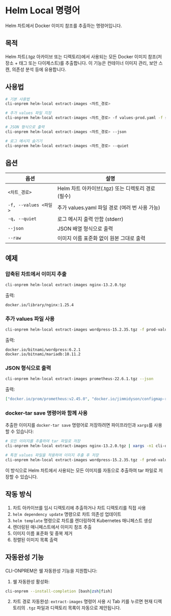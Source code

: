 # Helm Local 명령어

Helm 차트에서 Docker 이미지 참조를 추출하는 명령어입니다.

## 목적

Helm 차트(.tgz 아카이브 또는 디렉토리)에서 사용되는 모든 Docker 이미지 참조(저장소 + 태그 또는 다이제스트)를 추출합니다. 이 기능은 컨테이너 이미지 관리, 보안 스캔, 의존성 분석 등에 유용합니다.

## 사용법

```bash
# 기본 사용법
cli-onprem helm-local extract-images <차트_경로>

# 추가 values 파일 지정
cli-onprem helm-local extract-images <차트_경로> -f values-prod.yaml -f secrets.yaml

# JSON 형식으로 출력
cli-onprem helm-local extract-images <차트_경로> --json

# 로그 메시지 숨기기
cli-onprem helm-local extract-images <차트_경로> --quiet
```

## 옵션

| 옵션 | 설명 |
|------|------|
| `<차트_경로>` | Helm 차트 아카이브(.tgz) 또는 디렉토리 경로 (필수) |
| `-f, --values <파일>` | 추가 values.yaml 파일 경로 (여러 번 사용 가능) |
| `-q, --quiet` | 로그 메시지 출력 안함 (stderr) |
| `--json` | JSON 배열 형식으로 출력 |
| `--raw` | 이미지 이름 표준화 없이 원본 그대로 출력 |

## 예제

### 압축된 차트에서 이미지 추출

```bash
cli-onprem helm-local extract-images nginx-13.2.0.tgz
```

출력:
```
docker.io/library/nginx:1.25.4
```

### 추가 values 파일 사용

```bash
cli-onprem helm-local extract-images wordpress-15.2.35.tgz -f prod-values.yaml -f secrets.yaml
```

출력:
```
docker.io/bitnami/wordpress:6.2.1
docker.io/bitnami/mariadb:10.11.2
```

### JSON 형식으로 출력

```bash
cli-onprem helm-local extract-images prometheus-22.6.1.tgz --json
```

출력:
```json
["docker.io/prom/prometheus:v2.45.0", "docker.io/jimmidyson/configmap-reload:v0.8.0"]
```

### docker-tar save 명령어와 함께 사용

추출한 이미지를 `docker-tar save` 명령어로 저장하려면 파이프라인과 `xargs`를 사용할 수 있습니다:

```bash
# 모든 이미지를 추출하여 tar 파일로 저장
cli-onprem helm-local extract-images nginx-13.2.0.tgz | xargs -n1 cli-onprem docker-tar save -d /path/to/images/

# 특정 values 파일을 적용하여 이미지 추출 후 저장
cli-onprem helm-local extract-images wordpress-15.2.35.tgz -f prod-values.yaml | xargs -n1 cli-onprem docker-tar save -d /path/to/images/
```

이 방식으로 Helm 차트에서 사용되는 모든 이미지를 자동으로 추출하여 tar 파일로 저장할 수 있습니다.

## 작동 방식

1. 차트 아카이브를 임시 디렉토리에 추출하거나 차트 디렉토리를 직접 사용
2. `helm dependency update` 명령으로 차트 의존성 업데이트
3. `helm template` 명령으로 차트를 렌더링하여 Kubernetes 매니페스트 생성
4. 렌더링된 매니페스트에서 이미지 참조 추출
5. 이미지 이름 표준화 및 중복 제거
6. 정렬된 이미지 목록 출력

## 자동완성 기능

CLI-ONPREM은 쉘 자동완성 기능을 지원합니다:

1. 쉘 자동완성 활성화:
```bash
cli-onprem --install-completion [bash|zsh|fish]
```

2. 차트 경로 자동완성:
`extract-images` 명령어 사용 시 Tab 키를 누르면 현재 디렉토리의 `.tgz` 파일과 디렉토리 목록이 자동으로 제안됩니다.
